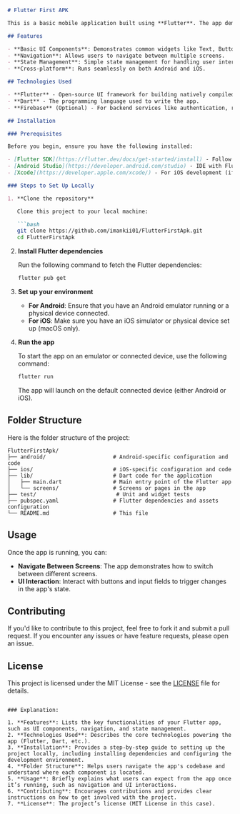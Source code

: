 
```markdown
# Flutter First APK

This is a basic mobile application built using **Flutter**. The app demonstrates the fundamental concepts of Flutter, including UI components, state management, and navigation. It is designed to run on both Android and iOS devices, showcasing the potential of Flutter for cross-platform development.

## Features

- **Basic UI Components**: Demonstrates common widgets like Text, Buttons, and Images.
- **Navigation**: Allows users to navigate between multiple screens.
- **State Management**: Simple state management for handling user interactions.
- **Cross-platform**: Runs seamlessly on both Android and iOS.

## Technologies Used

- **Flutter** - Open-source UI framework for building natively compiled applications for mobile, web, and desktop.
- **Dart** - The programming language used to write the app.
- **Firebase** (Optional) - For backend services like authentication, real-time database, or cloud storage (if integrated).

## Installation

### Prerequisites

Before you begin, ensure you have the following installed:

- [Flutter SDK](https://flutter.dev/docs/get-started/install) - Follow the official Flutter installation guide.
- [Android Studio](https://developer.android.com/studio) - IDE with Flutter support.
- [Xcode](https://developer.apple.com/xcode/) - For iOS development (if working on macOS).

### Steps to Set Up Locally

1. **Clone the repository**

   Clone this project to your local machine:

   ```bash
   git clone https://github.com/imankii01/FlutterFirstApk.git
   cd FlutterFirstApk
   ```

2. **Install Flutter dependencies**

   Run the following command to fetch the Flutter dependencies:

   ```bash
   flutter pub get
   ```

3. **Set up your environment**

   - **For Android**: Ensure that you have an Android emulator running or a physical device connected.
   - **For iOS**: Make sure you have an iOS simulator or physical device set up (macOS only).

4. **Run the app**

   To start the app on an emulator or connected device, use the following command:

   ```bash
   flutter run
   ```

   The app will launch on the default connected device (either Android or iOS).

## Folder Structure

Here is the folder structure of the project:

```
FlutterFirstApk/
├── android/                     # Android-specific configuration and code
├── ios/                         # iOS-specific configuration and code
├── lib/                         # Dart code for the application
│   ├── main.dart                # Main entry point of the Flutter app
│   └── screens/                 # Screens or pages in the app
├── test/                         # Unit and widget tests
├── pubspec.yaml                 # Flutter dependencies and assets configuration
└── README.md                    # This file
```

## Usage

Once the app is running, you can:

- **Navigate Between Screens**: The app demonstrates how to switch between different screens.
- **UI Interaction**: Interact with buttons and input fields to trigger changes in the app's state.

## Contributing

If you'd like to contribute to this project, feel free to fork it and submit a pull request. If you encounter any issues or have feature requests, please open an issue.

## License

This project is licensed under the MIT License - see the [LICENSE](LICENSE) file for details.
```

### Explanation:

1. **Features**: Lists the key functionalities of your Flutter app, such as UI components, navigation, and state management.
2. **Technologies Used**: Describes the core technologies powering the app (Flutter, Dart, etc.).
3. **Installation**: Provides a step-by-step guide to setting up the project locally, including installing dependencies and configuring the development environment.
4. **Folder Structure**: Helps users navigate the app's codebase and understand where each component is located.
5. **Usage**: Briefly explains what users can expect from the app once it’s running, such as navigation and UI interactions.
6. **Contributing**: Encourages contributions and provides clear instructions on how to get involved with the project.
7. **License**: The project’s license (MIT License in this case).
